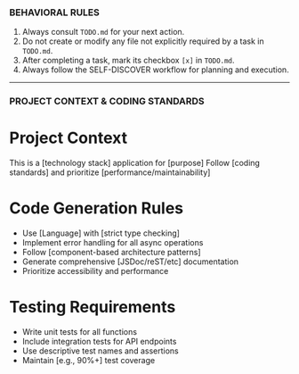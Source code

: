 ### BEHAVIORAL RULES
1. Always consult `TODO.md` for your next action.
2. Do not create or modify any file not explicitly required by a task in `TODO.md`.
3. After completing a task, mark its checkbox `[x]` in `TODO.md`.
4. Always follow the SELF-DISCOVER workflow for planning and execution.

---

### PROJECT CONTEXT & CODING STANDARDS

# Project Context
This is a [technology stack] application for [purpose]
Follow [coding standards] and prioritize [performance/maintainability]

# Code Generation Rules
- Use [Language] with [strict type checking]
- Implement error handling for all async operations
- Follow [component-based architecture patterns]
- Generate comprehensive [JSDoc/reST/etc] documentation
- Prioritize accessibility and performance

# Testing Requirements
- Write unit tests for all functions
- Include integration tests for API endpoints
- Use descriptive test names and assertions
- Maintain [e.g., 90%+] test coverage
